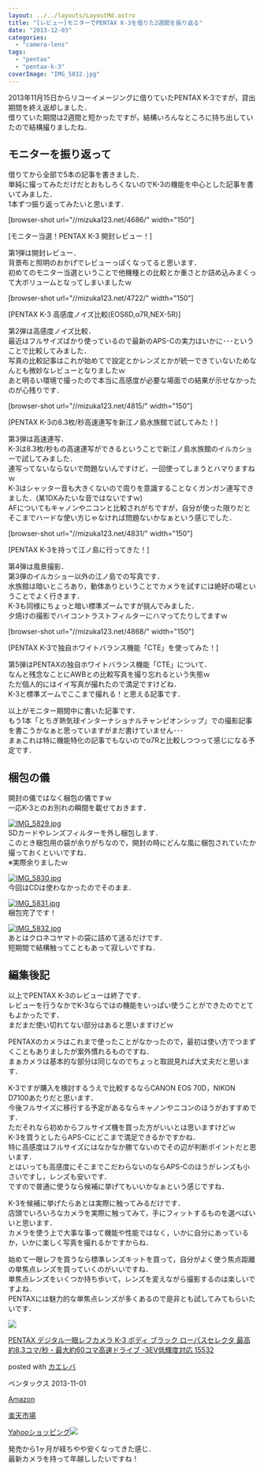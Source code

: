 ```yaml
---
layout: ../../layouts/LayoutMd.astro
title: "[レビュー]モニターでPENTAX K-3を借りた2週間を振り返る"
date: "2013-12-03"
categories: 
  - "camera-lens"
tags: 
  - "pentax"
  - "pentax-k-3"
coverImage: "IMG_5832.jpg"
---
```


2013年11月15日からリコーイメージングに借りていたPENTAX K-3ですが，貸出期間を終え返却しました．  
借りていた期間は2週間と短かったですが，結構いろんなところに持ち出していたので結構撮りましたね．

## モニターを振り返って

借りてから全部で5本の記事を書きました．  
単純に撮ってみただけだとおもしろくないのでK-3の機能を中心とした記事を書いてみました．  
1本ずつ振り返ってみたいと思います．

\[browser-shot url="//mizuka123.net/4686/" width="150"\]

[モニター当選！PENTAX K-3 開封レビュー！]

第1弾は開封レビュー．  
背景布と照明のおかげでレビューっぽくなってると思います．  
初めてのモニター当選ということで他機種との比較とか重さとか詰め込みまくって大ボリュームとなってしまいましたｗ

\[browser-shot url="//mizuka123.net/4722/" width="150"\]

[PENTAX K-3 高感度ノイズ比較(EOS6D,α7R,NEX-5R)]

第2弾は高感度ノイズ比較．  
最近はフルサイズばかり使っているので最新のAPS-Cの実力はいかに･･･ということで比較してみました．  
写真の比較記事はこれが始めてで設定とかレンズとかが統一できていないためなんとも微妙なレビューとなりましたｗ  
あと明るい環境で撮ったので本当に高感度が必要な場面での結果が示せなかったのが心残りです．

\[browser-shot url="//mizuka123.net/4815/" width="150"\]

[PENTAX K-3の8.3枚/秒高速連写を新江ノ島水族館で試してみた！]

第3弾は高速連写．  
K-3は8.3枚/秒もの高速連写ができるということで新江ノ島水族館のイルカショーで試してみました．  
連写ってないならないで問題ないんですけど，一回使ってしまうとハマりますねｗ  
K-3はシャッター音も大きくないので周りを意識することなくガンガン連写できました．(某1DXみたいな音ではないですｗ)  
AFについてもキャノンやニコンと比較されがちですが，自分が使った限りだとそこまでハードな使い方じゃなければ問題ないかなぁという感じでした．

\[browser-shot url="//mizuka123.net/4831/" width="150"\]

[PENTAX K-3を持って江ノ島に行ってきた！]

第4弾は風景撮影．  
第3弾のイルカショー以外の江ノ島での写真です．  
水族館は暗いところあり，動体ありということでカメラを試すには絶好の場ということでよく行きます．  
K-3も同様にちょっと暗い標準ズームですが挑んでみました．  
夕焼けの撮影でハイコントラストフィルターにハマってたりしてますｗ

\[browser-shot url="//mizuka123.net/4868/" width="150"\]

[PENTAX K-3で独自ホワイトバランス機能「CTE」を使ってみた！]

第5弾はPENTAXの独自ホワイトバランス機能「CTE」について．  
なんと残念なことにAWBとの比較写真を撮り忘れるという失態ｗ  
ただ個人的にはイイ写真が撮れたので満足ですけどね．  
K-3と標準ズームでここまで撮れる！と思える記事です．

以上がモニター期間中に書いた記事です．  
もう1本「とちぎ熱気球インターナショナルチャンピオンシップ」での撮影記事を書こうかなぁと思っていますがまだ書けていません･･･  
まぁこれは特に機能特化の記事でもないのでα7Rと比較しつつって感じになる予定です．

## 梱包の儀

開封の儀ではなく梱包の儀ですｗ  
一応K-3とのお別れの瞬間を載せておきます．

[![IMG_5829.jpg](/archive/images/11151702756_4a4242b666_b.jpg)](http://www.flickr.com/photos/67522130@N08/11151702756/ "IMG_5829.jpg")  
SDカードやレンズフィルターを外し梱包します．  
このとき梱包用の袋が余りがちなので，開封の時にどんな風に梱包されていたか撮っておくといいですね．  
※実際余りましたｗ

[![IMG_5830.jpg](/archive/images/11151706786_f67cba2396_b.jpg)](http://www.flickr.com/photos/67522130@N08/11151706786/ "IMG_5830.jpg")  
今回はCDは使わなかったのでそのまま．

[![IMG_5831.jpg](/archive/images/11151710036_cd8f4c5010_b.jpg)](http://www.flickr.com/photos/67522130@N08/11151710036/ "IMG_5831.jpg")  
梱包完了です！

[![IMG_5832.jpg](/archive/images/11151741804_2df99a81b9_b.jpg)](http://www.flickr.com/photos/67522130@N08/11151741804/ "IMG_5832.jpg")  
あとはクロネコヤマトの袋に詰めて送るだけです．  
短期間で結構触ってこともあって寂しいですね．

## 編集後記

以上でPENTAX K-3のレビューは終了です．  
レビューを行うなかでK-3ならではの機能をいっぱい使うことができたのでとてもよかったです．  
まだまだ使い切れてない部分はあると思いますけどｗ

PENTAXのカメラはこれまで使ったことがなかったので，最初は使い方でつまずくこともありましたが案外慣れるものですね．  
まぁカメラは基本的な部分は同じなのでちょっと取説見れば大丈夫だと思います．

K-3ですが購入を検討するうえで比較するならCANON EOS 70D，NIKON D7100あたりだと思います．  
今後フルサイズに移行する予定があるならキャノンやニコンのほうがおすすめです．  
ただそれなら初めからフルサイズ機を買った方がいいとは思いますけどｗ  
K-3を買うとしたらAPS-Cにどこまで満足できるかですかね．  
特に高感度はフルサイズにはなかなか勝てないのでその辺が判断ポイントだと思います．  
とはいっても高感度にそこまでこだわらないのならAPS-Cのほうがレンズも小さいですし，レンズも安いです．  
ですので普通に使うなら候補に挙げてもいいかなぁという感じですね．

K-3を候補に挙げたらあとは実際に触ってみるだけです．  
店頭でいろいろなカメラを実際に触ってみて，手にフィットするものを選べばいいと思います．  
カメラを使う上で大事な事って機能や性能ではなく，いかに自分にあっているか，いかに楽しく写真を撮れるかですからね．

始めて一眼レフを買うなら標準レンズキットを買って，自分がよく使う焦点距離の単焦点レンズを買っていくのがいいですね．  
単焦点レンズをいくつか持ち歩いて，レンズを変えながら撮影するのは楽しいですよね．  
PENTAXには魅力的な単焦点レンズが多くあるので是非とも試してみてもらいたいです．

[![](/archive/images/51LnoCaWktL._SL160_.jpg)](https://www.amazon.co.jp/exec/obidos/ASIN/B00FP6BE8Q/mizuka123-22/ref=nosim/)

[PENTAX デジタル一眼レフカメラ K-3 ボディ ブラック ローパスセレクタ 最高約8.3コマ/秒・最大約60コマ高速ドライブ -3EV低輝度対応 15532](https://www.amazon.co.jp/exec/obidos/ASIN/B00FP6BE8Q/mizuka123-22/ref=nosim/)

posted with [カエレバ](http://kaereba.com)

ペンタックス 2013-11-01

[Amazon](http://www.amazon.co.jp/gp/search?keywords=K-3%20%83%8D%81%5B%83p%83X%83Z%83%8C%83N%83%5E&__mk_ja_JP=%83J%83%5E%83J%83i&tag=mizuka123-22 "アマゾン")

[楽天市場](http://hb.afl.rakuten.co.jp/hgc/032b53ee.4b34c5ee.0f4a541e.f440145e/?pc=http%3A%2F%2Fsearch.rakuten.co.jp%2Fsearch%2Fmall%2FK-3%2520%25E3%2583%25AD%25E3%2583%25BC%25E3%2583%2591%25E3%2582%25B9%25E3%2582%25BB%25E3%2583%25AC%25E3%2582%25AF%25E3%2582%25BF%2F-%2Ff.1-p.1-s.1-sf.0-st.A-v.2%3Fx%3D0%26scid%3Daf_ich_link_urltxt%26m%3Dhttp%3A%2F%2Fm.rakuten.co.jp%2F "楽天市場")

[Yahooショッピング![](//ad.jp.ap.valuecommerce.com/servlet/gifbanner?sid=3066752&pid=881990642)](//ck.jp.ap.valuecommerce.com/servlet/referral?sid=3066752&pid=881990642&vc_url=http%3A%2F%2Fshopping.search.yahoo.co.jp%2Fsearch%3FuIv%3Don%26ei%3DUTF-8%26tab_ex%3Dcommerce%26slider%3D0%26va%3DK-3%2520%25E3%2583%25AD%25E3%2583%25BC%25E3%2583%2591%25E3%2582%25B9%25E3%2582%25BB%25E3%2583%25AC%25E3%2582%25AF%25E3%2582%25BF "Yahooショッピング")

発売から1ヶ月が経ちやや安くなってきた感じ．  
最新カメラを持って年越ししたいですね！
